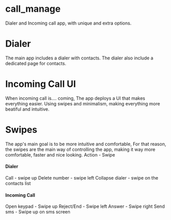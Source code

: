# call_manage
Dialer and Incoming call app, with unique and extra options.

# Dialer
The main app includes a dialer with contacts.
The dialer also include a dedicated page for contacts.

# Incoming Call UI
When incoming call is.... coming, The app deploys a UI that makes everything easier.
Using swipes and minimalism, making everything more beatiful and intuitive.

# Swipes
The app's main goal is to be more intuitive and comfortable,
For that reason, the swipes are the main way of controlling the app,
making it way more comfortable, faster and nice looking.
  Action          - Swipe
  #### Dialer
  Call            - swipe up
  Delete number   - swipe left
  Collapse dialer - swipe on the contacts list
  #### Incoming Call
  Open keypad     - Swipe up
  Reject/End      - Swipe left
  Answer          - Swipe right
  Send sms        - Swipe up on sms screen
  
  
